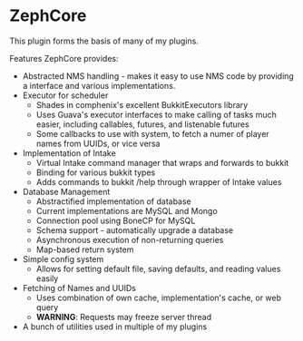 # ZephCore

This plugin forms the basis of many of my plugins.

Features ZephCore provides:

* Abstracted NMS handling - makes it easy to use NMS code by providing a interface and various implementations.
* Executor for scheduler
  * Shades in comphenix's excellent BukkitExecutors library
  * Uses Guava's executor interfaces to make calling of tasks much easier, including callables, futures, and listenable futures
  * Some callbacks to use with system, to fetch a numer of player names from UUIDs, or vice versa
* Implementation of Intake
  * Virtual Intake command manager that wraps and forwards to bukkit
  * Binding for various bukkit types
  * Adds commands to bukkit /help through wrapper of Intake values
* Database Management
  * Abstractified implementation of database
  * Current implementations are MySQL and Mongo
  * Connection pool using BoneCP for MySQL
  * Schema support - automatically upgrade a database
  * Asynchronous execution of non-returning queries
  * Map-based return system
* Simple config system
  * Allows for setting default file, saving defaults, and reading values easily
* Fetching of Names and UUIDs
  * Uses combination of own cache, implementation's cache, or web query
  * **WARNING**: Requests may freeze server thread
* A bunch of utilities used in multiple of my plugins